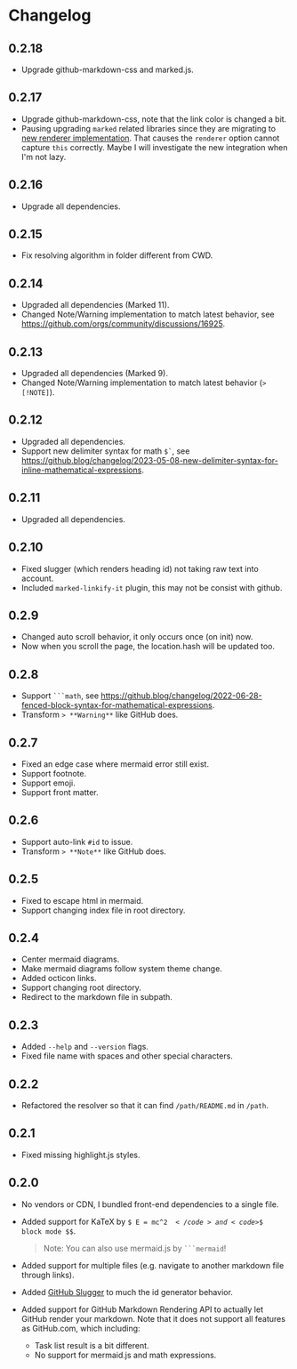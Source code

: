 # Changelog

## 0.2.18

- Upgrade github-markdown-css and marked.js.

## 0.2.17

- Upgrade github-markdown-css, note that the link color is changed a bit.
- Pausing upgrading `marked` related libraries since they are migrating to [new renderer implementation](https://github.com/markedjs/marked/releases/tag/v13.0.0).
  That causes the `renderer` option cannot capture `this` correctly. Maybe I will investigate the
  new integration when I'm not lazy.

## 0.2.16

- Upgrade all dependencies.

## 0.2.15

- Fix resolving algorithm in folder different from CWD.

## 0.2.14

- Upgraded all dependencies (Marked 11).
- Changed Note/Warning implementation to match latest behavior, see https://github.com/orgs/community/discussions/16925.

## 0.2.13

- Upgraded all dependencies (Marked 9).
- Changed Note/Warning implementation to match latest behavior (`> [!NOTE]`).

## 0.2.12

- Upgraded all dependencies.
- Support new delimiter syntax for math `` $` ``, see https://github.blog/changelog/2023-05-08-new-delimiter-syntax-for-inline-mathematical-expressions.

## 0.2.11

- Upgraded all dependencies.

## 0.2.10

- Fixed slugger (which renders heading id) not taking raw text into account.
- Included `marked-linkify-it` plugin, this may not be consist with github.

## 0.2.9

- Changed auto scroll behavior, it only occurs once (on init) now.
- Now when you scroll the page, the location.hash will be updated too.

## 0.2.8

- Support ` ```math `, see https://github.blog/changelog/2022-06-28-fenced-block-syntax-for-mathematical-expressions.
- Transform `> **Warning**` like GitHub does.

## 0.2.7

- Fixed an edge case where mermaid error still exist.
- Support footnote.
- Support emoji.
- Support front matter.

## 0.2.6

- Support auto-link `#id` to issue.
- Transform `> **Note**` like GitHub does.

## 0.2.5

- Fixed to escape html in mermaid.
- Support changing index file in root directory.

## 0.2.4

- Center mermaid diagrams.
- Make mermaid diagrams follow system theme change.
- Added octicon links.
- Support changing root directory.
- Redirect to the markdown file in subpath.

## 0.2.3

- Added `--help` and `--version` flags.
- Fixed file name with spaces and other special characters.

## 0.2.2

- Refactored the resolver so that it can find `/path/README.md` in `/path`.

## 0.2.1

- Fixed missing highlight.js styles.

## 0.2.0

- No vendors or CDN, I bundled front-end dependencies to a single file.

- Added support for KaTeX by <code>$ E = mc^2 $</code> and <code>$$ block mode $$</code>.

  > Note: You can also use mermaid.js by <code>\`\`\`mermaid</code>!

- Added support for multiple files (e.g. navigate to another markdown file through links).

- Added [GitHub Slugger](https://github.com/Flet/github-slugger) to much the id generator behavior.

- Added support for GitHub Markdown Rendering API to actually let GitHub render your markdown.
  Note that it does not support all features as GitHub.com, which including:

  - Task list result is a bit different.
  - No support for mermaid.js and math expressions.
